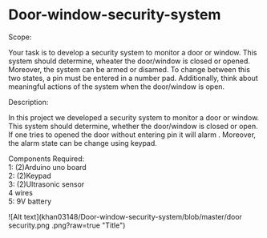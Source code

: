# Door-window-security-system

Scope:

Your task is to develop a security system to monitor a door or window. This system should determine, wheater the door/window is closed or opened. Moreover, the system can be armed or disamed. To change between this two states, a pin must be entered in a number pad. Additionally, think about meaningful actions of the system when the door/window is open.

Description:

In this project we developed a security system to monitor a door or window. This system should determine, whether the door/window is closed or open. If one tries to opened the door without entering pin it will alarm . Moreover, the alarm state can be change using keypad.

Components Required:<br>
1: (2)Arduino uno board<br>
2: (2)Keypad<br>
3: (2)Ultrasonic sensor<br>
4  wires<br>
5: 9V battery


![Alt text](khan03148/Door-window-security-system/blob/master/door security.png
.png?raw=true "Title")
